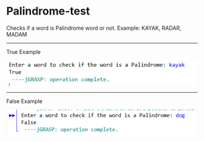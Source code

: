 # Palindrome-test
Checks if a word is Palindrome word or not. Example: KAYAK, RADAR, MADAM

<hr>

True Example

![alt_text](Palindrome_E1.PNG)

<hr>

False Example

![alt_text](Palindrome_E2.PNG)
